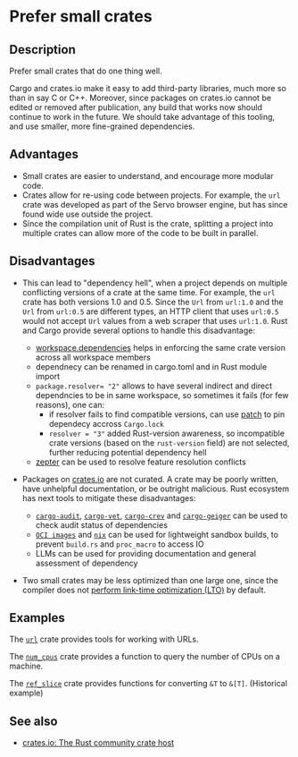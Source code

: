 # Prefer small crates

## Description

Prefer small crates that do one thing well.

Cargo and crates.io make it easy to add third-party libraries, much more so than
in say C or C++. Moreover, since packages on crates.io cannot be edited or
removed after publication, any build that works now should continue to work in
the future. We should take advantage of this tooling, and use smaller, more
fine-grained dependencies.

## Advantages

- Small crates are easier to understand, and encourage more modular code.
- Crates allow for re-using code between projects. For example, the `url` crate
  was developed as part of the Servo browser engine, but has since found wide
  use outside the project.
- Since the compilation unit of Rust is the crate, splitting a project into
  multiple crates can allow more of the code to be built in parallel.

## Disadvantages

- This can lead to "dependency hell", when a project depends on multiple
  conflicting versions of a crate at the same time. For example, the `url` crate
  has both versions 1.0 and 0.5. Since the `Url` from `url:1.0` and the `Url`
  from `url:0.5` are different types, an HTTP client that uses `url:0.5` would
  not accept `Url` values from a web scraper that uses `url:1.0`.
  Rust and Cargo provide several options to handle this disadvantage:
  - [workspace.dependencies](https://doc.rust-lang.org/cargo/reference/workspaces.html#the-dependencies-table)
    helps in enforcing the same crate version across all workspace members
  - dependnecy can be renamed in cargo.toml and in Rust module import 
  - `package.resolver= "2"` allows to have several indirect and direct dependncies to be in same workspace,
     so sometimes it fails (for few reasons), one can:
    - if resolver fails to find compatible versions,
      can use [patch](https://doc.rust-lang.org/cargo/reference/overriding-dependencies.html#the-patch-section)
      to pin dependecy accross `Cargo.lock`
    - `resolver = "3"` added Rust-version awareness,
       so incompatible crate versions (based on the `rust-version` field) are not selected,
       further reducing potential dependency hell
   - [zepter](https://github.com/ggwpez/zepter) can be used to resolve feature resolution conflicts
      
- Packages on [crates.io](https://crates.io) are not curated. A crate may be poorly written, have
  unhelpful documentation, or be outright malicious.
  Rust ecosystem has next tools to mitigate these disadvantages:
  - [`cargo-audit`](https://github.com/rustsec/rustsec),
    [`cargo-vet`](https://github.com/mozilla/cargo-vet),
    [`cargo-crev`](https://github.com/crev-dev/cargo-crev)
    and [`cargo-geiger`](https://github.com/rust-secure-code/cargo-geiger)
    can be used to check audit status of dependencies
  - [`OCI images`](https://opencontainers.org/) and [`nix`](https://nixos.org/)
    can be used for lightweight sandbox builds,
    to prevent `build.rs` and `proc_macro` to access IO
  - LLMs can be used for providing documentation and general assessment of dependency

- Two small crates may be less optimized than one large one, since the compiler
  does not [perform link-time optimization (LTO)](https://doc.rust-lang.org/cargo/reference/profiles.html#lto) by default.

## Examples

The [`url`](https://crates.io/crates/url) crate provides tools for working with
URLs.

The [`num_cpus`](https://crates.io/crates/num_cpus) crate provides a function to
query the number of CPUs on a machine.

The [`ref_slice`](https://crates.io/crates/ref_slice) crate provides functions
for converting `&T` to `&[T]`. (Historical example)

## See also

- [crates.io: The Rust community crate host](https://crates.io/)
